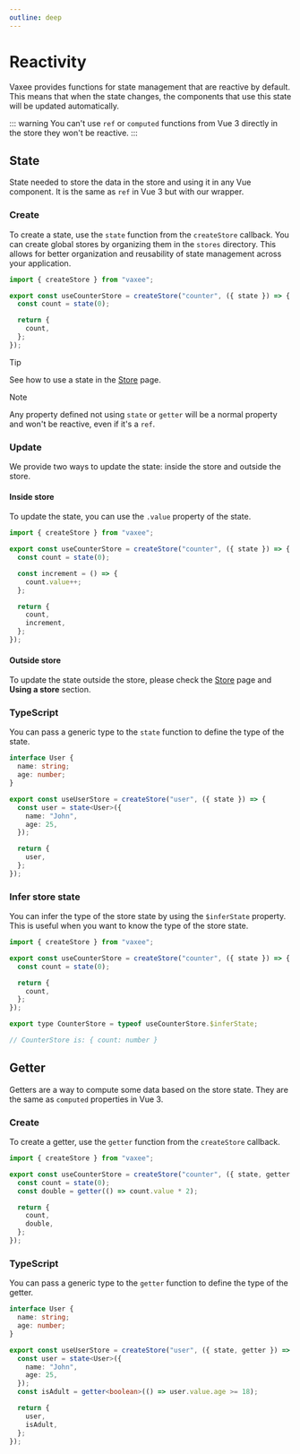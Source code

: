 ```yaml
---
outline: deep
---
```


# Reactivity

Vaxee provides functions for state management that are reactive by default. This means that when the state changes, the components that use this state will be updated automatically.

::: warning
You can't use `ref` or `computed` functions from Vue 3 directly in the store they won't be reactive.
:::

## State

State needed to store the data in the store and using it in any Vue component. It is the same as `ref` in Vue 3 but with our wrapper.

### Create

To create a state, use the `state` function from the `createStore` callback. You can create global stores by organizing them in the `stores` directory. This allows for better organization and reusability of state management across your application.

```js
import { createStore } from "vaxee";

export const useCounterStore = createStore("counter", ({ state }) => {
  const count = state(0);

  return {
    count,
  };
});
```

> [!TIP]
> See how to use a state in the [Store](/store#using-a-store) page.

> [!NOTE]
> Any property defined not using `state` or `getter` will be a normal property and won't be reactive, even if it's a `ref`.

### Update

We provide two ways to update the state: inside the store and outside the store.

#### Inside store

To update the state, you can use the `.value` property of the state.

```js
import { createStore } from "vaxee";

export const useCounterStore = createStore("counter", ({ state }) => {
  const count = state(0);

  const increment = () => {
    count.value++;
  };

  return {
    count,
    increment,
  };
});
```

#### Outside store

To update the state outside the store, please check the [Store](/store#using-a-store) page and **Using a store** section.

### TypeScript

You can pass a generic type to the `state` function to define the type of the state.

```ts
interface User {
  name: string;
  age: number;
}

export const useUserStore = createStore("user", ({ state }) => {
  const user = state<User>({
    name: "John",
    age: 25,
  });

  return {
    user,
  };
});
```

### Infer store state

You can infer the type of the store state by using the `$inferState` property. This is useful when you want to know the type of the store state.

```js
import { createStore } from "vaxee";

export const useCounterStore = createStore("counter", ({ state }) => {
  const count = state(0);

  return {
    count,
  };
});

export type CounterStore = typeof useCounterStore.$inferState;

// CounterStore is: { count: number }
```

## Getter

Getters are a way to compute some data based on the store state. They are the same as `computed` properties in Vue 3.

### Create

To create a getter, use the `getter` function from the `createStore` callback.

```js
import { createStore } from "vaxee";

export const useCounterStore = createStore("counter", ({ state, getter }) => {
  const count = state(0);
  const double = getter(() => count.value * 2);

  return {
    count,
    double,
  };
});
```

### TypeScript

You can pass a generic type to the `getter` function to define the type of the getter.

```ts
interface User {
  name: string;
  age: number;
}

export const useUserStore = createStore("user", ({ state, getter }) => {
  const user = state<User>({
    name: "John",
    age: 25,
  });
  const isAdult = getter<boolean>(() => user.value.age >= 18);

  return {
    user,
    isAdult,
  };
});
```
